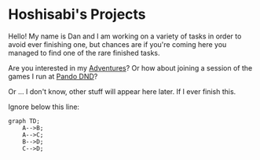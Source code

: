 # Hoshisabi's Projects

Hello! My name is Dan and I am working on a variety of tasks in order to avoid ever finishing one, but chances are
if you're coming here you managed to find one of the rare finished tasks.

Are you interested in my [Adventures](adventures.md)? Or how about joining a session of the games I run at [Pando DND](http://pandodnd.com)?

Or ... I don't know, other stuff will appear here later. If I ever finish this.


Ignore below this line:
```mermaid
graph TD;
    A-->B;
    A-->C;
    B-->D;
    C-->D;
```